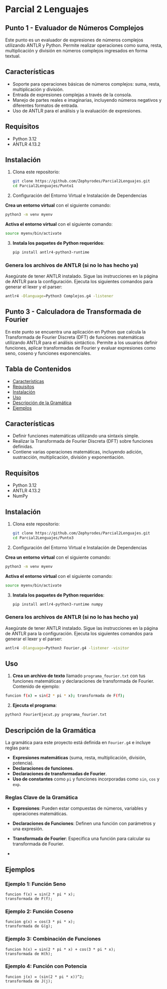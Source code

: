 # Parcial 2 Lenguajes

## Punto 1 - Evaluador de Números Complejos

Este punto es un evaluador de expresiones de números complejos utilizando ANTLR y Python. Permite realizar operaciones como suma, resta, multiplicación y división en números complejos ingresados en forma textual.

## Características

- Soporte para operaciones básicas de números complejos: suma, resta, multiplicación y división.
- Entrada de expresiones complejas a través de la consola.
- Manejo de partes reales e imaginarias, incluyendo números negativos y diferentes formatos de entrada.
- Uso de ANTLR para el análisis y la evaluación de expresiones.

## Requisitos

- Python 3.12
- ANTLR 4.13.2

## Instalación

1. Clona este repositorio:
   ```bash
   git clone https://github.com/Zephyrodes/Parcial2Lenguajes.git
   cd Parcial2Lenguajes/Punto1
   
2. Configuración del Entorno Virtual e Instalación de Dependencias

 **Crea un entorno virtual** con el siguiente comando:
   ```bash
   python3 -m venv myenv
   ```
**Activa el entorno virtual** con el siguiente comando:
   ```bash
   source myenv/bin/activate
   ```

3. **Instala los paquetes de Python requeridos**:
   ```bash
   pip install antlr4-python3-runtime
   ```
   
### Genera los archivos de ANTLR (si no lo has hecho ya)

Asegúrate de tener ANTLR instalado. Sigue las instrucciones en la página de ANTLR para la configuración. Ejecuta los siguientes comandos para generar el lexer y el parser:

```bash
antlr4 -Dlanguage=Python3 Complejos.g4 -listener
```

## Punto 3 - Calculadora de Transformada de Fourier

En este punto se encuentra una aplicación en Python que calcula la Transformada de Fourier Discreta (DFT) de funciones matemáticas utilizando ANTLR para el análisis sintáctico. Permite a los usuarios definir funciones, aplicar transformadas de Fourier y evaluar expresiones como seno, coseno y funciones exponenciales.

## Tabla de Contenidos

- [Características](#características)
- [Requisitos](#requisitos)
- [Instalación](#instalación)
- [Uso](#uso)
- [Descripción de la Gramática](#descripción-de-la-gramática)
- [Ejemplos](#ejemplos)

## Características

- Definir funciones matemáticas utilizando una sintaxis simple.
- Realizar la Transformada de Fourier Discreta (DFT) sobre funciones definidas.
- Contiene varias operaciones matemáticas, incluyendo adición, sustracción, multiplicación, división y exponentiación.

## Requisitos

- Python 3.12
- ANTLR 4.13.2
- NumPy

## Instalación

1. Clona este repositorio:
   ```bash
   git clone https://github.com/Zephyrodes/Parcial2Lenguajes.git
   cd Parcial2Lenguajes/Punto3

2. Configuración del Entorno Virtual e Instalación de Dependencias

 **Crea un entorno virtual** con el siguiente comando:
   ```bash
   python3 -m venv myenv
   ```
**Activa el entorno virtual** con el siguiente comando:
   ```bash
   source myenv/bin/activate
   ```

3. **Instala los paquetes de Python requeridos**:
   ```bash
   pip install antlr4-python3-runtime numpy
   ```
   
### Genera los archivos de ANTLR (si no lo has hecho ya)

Asegúrate de tener ANTLR instalado. Sigue las instrucciones en la página de ANTLR para la configuración. Ejecuta los siguientes comandos para generar el lexer y el parser:

```bash
antlr4 -Dlanguage=Python3 Fourier.g4 -listener -visitor
```

## Uso

1. **Crea un archivo de texto** llamado `programa_fourier.txt` con tus funciones matemáticas y declaraciones de transformada de Fourier.  
Contenido de ejemplo:
   
```bash
funcion f(x) = sin(2 * pi * x); transformada de F(f);
```

2. **Ejecuta el programa**:
```bash
python3 FourierEjecut.py programa_fourier.txt
```


## Descripción de la Gramática

La gramática para este proyecto está definida en `Fourier.g4` e incluye reglas para:

- **Expresiones matemáticas** (suma, resta, multiplicación, división, potencia).
- **Declaraciones de funciones**.
- **Declaraciones de transformadas de Fourier**.
- **Uso de constantes** como `pi` y funciones incorporadas como `sin`, `cos` y `exp`.

### Reglas Clave de la Gramática

- **Expresiones**: Pueden estar compuestas de números, variables y operaciones matemáticas.
- **Declaraciones de Funciones**: Definen una función con parámetros y una expresión.
- **Transformada de Fourier**: Especifica una función para calcular su transformada de Fourier.

- 
## Ejemplos

### Ejemplo 1: Función Seno

```plaintext
funcion f(x) = sin(2 * pi * x);
transformada de F(f);
```
### Ejemplo 2: Función Coseno
```plaintext
funcion g(x) = cos(3 * pi * x);
transformada de G(g);
```
### Ejemplo 3: Combinación de Funciones
```plaintext
funcion h(x) = sin(2 * pi * x) + cos(3 * pi * x);
transformada de H(h);
```
### Ejemplo 4: Función con Potencia
```plaintext
funcion j(x) = (sin(2 * pi * x))^2;
transformada de J(j);
```
